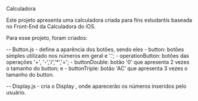 Calculadora

Este projeto apresenta uma calculadora criada para fins estudantis baseada no Front-End da Calculadora do iOS.

Para esse projeto, foram criados: 

-- Button.js - define a aparência dos botões, sendo eles 
    - button: botões simples utilizado nos números em geral e '.';
    - operationButton: botões das operações '+', '-','/','*','=';
    - buttonDouble: botão '0' que apresenta 2 vezes o tamanho do button; e
    - buttonTriple: botão 'AC' que apresenta 3 vezes o tamanho do button.

-- Display.js - cria o Display , onde aparecerão os números inseridos pelo usuário.

